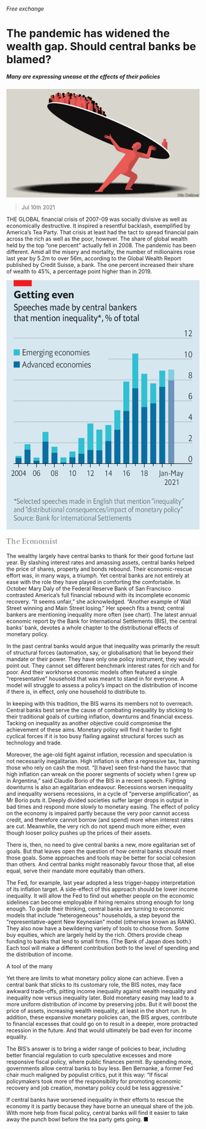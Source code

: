 ###### Free exchange

# The pandemic has widened the wealth gap. Should central banks be blamed? 

##### Many are expressing unease at the effects of their policies 

![image](images/20210710_FND000.jpg) 

> Jul 10th 2021 

THE GLOBAL financial crisis of 2007-09 was socially divisive as well as economically destructive. It inspired a resentful backlash, exemplified by America’s Tea Party. That crisis at least had the tact to spread financial pain across the rich as well as the poor, however. The share of global wealth held by the top “one percent” actually fell in 2008. The pandemic has been different. Amid all the misery and mortality, the number of millionaires rose last year by 5.2m to over 56m, according to the Global Wealth Report published by Credit Suisse, a bank. The one percent increased their share of wealth to 45%, a percentage point higher than in 2019.

![image](images/20210710_FNC722.png) 


The wealthy largely have central banks to thank for their good fortune last year. By slashing interest rates and amassing assets, central banks helped the price of shares, property and bonds rebound. Their economic-rescue effort was, in many ways, a triumph. Yet central banks are not entirely at ease with the role they have played in comforting the comfortable. In October Mary Daly of the Federal Reserve Bank of San Francisco contrasted America’s full financial rebound with its incomplete economic recovery. “It seems unfair,” she acknowledged. “Another example of Wall Street winning and Main Street losing.” Her speech fits a trend; central bankers are mentioning inequality more often (see chart). The latest annual economic report by the Bank for International Settlements (BIS), the central banks’ bank, devotes a whole chapter to the distributional effects of monetary policy.


In the past central banks would argue that inequality was primarily the result of structural forces (automation, say, or globalisation) that lie beyond their mandate or their power. They have only one policy instrument, they would point out. They cannot set different benchmark interest rates for rich and for poor. And their workhorse economic models often featured a single “representative” household that was meant to stand in for everyone. A model will struggle to assess a policy’s impact on the distribution of income if there is, in effect, only one household to distribute to.

In keeping with this tradition, the BIS warns its members not to overreach. Central banks best serve the cause of combating inequality by sticking to their traditional goals of curbing inflation, downturns and financial excess. Tacking on inequality as another objective could compromise the achievement of these aims. Monetary policy will find it harder to fight cyclical forces if it is too busy flailing against structural forces such as technology and trade.

Moreover, the age-old fight against inflation, recession and speculation is not necessarily inegalitarian. High inflation is often a regressive tax, harming those who rely on cash the most. “[I have] seen first-hand the havoc that high inflation can wreak on the poorer segments of society when I grew up in Argentina,” said Claudio Borio of the BIS in a recent speech. Fighting downturns is also an egalitarian endeavour. Recessions worsen inequality and inequality worsens recessions, in a cycle of “perverse amplification”, as Mr Borio puts it. Deeply divided societies suffer larger drops in output in bad times and respond more slowly to monetary easing. The effect of policy on the economy is impaired partly because the very poor cannot access credit, and therefore cannot borrow (and spend) more when interest rates are cut. Meanwhile, the very rich do not spend much more either, even though looser policy pushes up the prices of their assets.

There is, then, no need to give central banks a new, more egalitarian set of goals. But that leaves open the question of how central banks should meet those goals. Some approaches and tools may be better for social cohesion than others. And central banks might reasonably favour those that, all else equal, serve their mandate more equitably than others.

The Fed, for example, last year adopted a less trigger-happy interpretation of its inflation target. A side-effect of this approach should be lower income inequality. It will allow the Fed to find out whether people on the economic sidelines can become employable if hiring remains strong enough for long enough. To guide their thinking, central banks are turning to economic models that include “heterogeneous” households, a step beyond the “representative-agent New Keynesian” model (otherwise known as RANK). They also now have a bewildering variety of tools to choose from. Some buy equities, which are largely held by the rich. Others provide cheap funding to banks that lend to small firms. (The Bank of Japan does both.) Each tool will make a different contribution both to the level of spending and the distribution of income.

A tool of the many

Yet there are limits to what monetary policy alone can achieve. Even a central bank that sticks to its customary role, the BIS notes, may face awkward trade-offs, pitting income inequality against wealth inequality and inequality now versus inequality later. Bold monetary easing may lead to a more uniform distribution of income by preserving jobs. But it will boost the price of assets, increasing wealth inequality, at least in the short run. In addition, these expansive monetary policies can, the BIS argues, contribute to financial excesses that could go on to result in a deeper, more protracted recession in the future. And that would ultimately be bad even for income equality.

The BIS’s answer is to bring a wider range of policies to bear, including better financial regulation to curb speculative excesses and more responsive fiscal policy, where public finances permit. By spending more, governments allow central banks to buy less. Ben Bernanke, a former Fed chair much maligned by populist critics, put it this way: “If fiscal policymakers took more of the responsibility for promoting economic recovery and job creation, monetary policy could be less aggressive.”

If central banks have worsened inequality in their efforts to rescue the economy it is partly because they have borne an unequal share of the job. With more help from fiscal policy, central banks will find it easier to take away the punch bowl before the tea party gets going. ■

